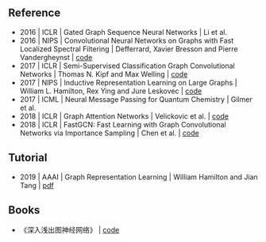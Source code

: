## Reference
- 2016 | ICLR | Gated Graph Sequence Neural Networks | Li et al. 
- 2016 | NIPS | Convolutional Neural Networks on Graphs with Fast Localized Spectral Filtering | Defferrard, Xavier Bresson and Pierre Vandergheynst | [code](https://github.com/mdeff/cnn_graph)
- 2017 | ICLR | Semi-Supervised Classification Graph Convolutional Networks | Thomas N. Kipf and Max Welling | [code](https://github.com/tkipf)
- 2017 | NIPS | Inductive Representation Learning on Large Graphs | William L. Hamilton, Rex Ying and Jure Leskovec | [code](https://github.com/williamleif/graphsage-simple)
- 2017 | ICML | Neural Message Passing for Quantum Chemistry | Gilmer et al.
- 2018 | ICLR | Graph Attention Networks | Velickovic et al. | [code](https://github.com/PetarV-/GAT)
- 2018 | ICLR | FastGCN: Fast Learning with Graph Convolutional Networks via Importance Sampling | Chen et al. | [code](https://github.com/matenure/FastGCN)

## Tutorial 
- 2019 | AAAI | Graph Representation Learning | William Hamilton and Jian Tang | [pdf](https://jian-tang.com/files/AAAI19/aaai-grltutorial-part2-gnns.pdf)

## Books
- 《深入浅出图神经网络》 | [code](https://github.com/FighterLYL/GraphNeuralNetwork)

